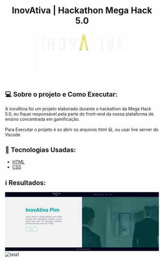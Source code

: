 <h1 align="center">
    InovAtiva | Hackathon Mega Hack 5.0
</h1>

<p align="center">
  <img src="views/img/logo.png">
</p>
<br>

## 💻 Sobre o projeto e Como Executar:
A inovAtiva foi um projeto elaborado durante o hackathon da Mega Hack 5.0, eu fiquei responsável pela parte do front-end da nossa plataforma de ensino concentrada em gamificação.<br><br>
Para Executar o projeto é so abrir os arquivos html 😃, ou usar live server do Vscode

## 🚀 Tecnologias Usadas:

- [HTML](https://www.w3schools.com/html/)
- [CSS](https://developer.mozilla.org/pt-BR/docs/Web/CSS)

 ## ℹ️ Resultados:
 
![tela1](views/img/Tela.png)
![tela1](views/img/telas.gif)
